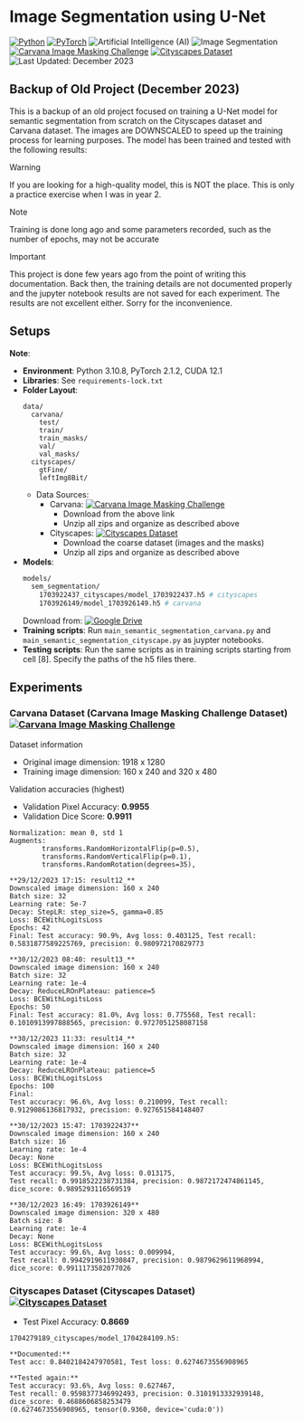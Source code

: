 # Image Segmentation using U-Net
[![Python](https://img.shields.io/badge/Python-3776AB.svg?logo=python&logoColor=white)](https://www.python.org/) 
[![PyTorch](https://img.shields.io/badge/PyTorch-EE4C2C.svg?logo=pytorch&logoColor=white)](https://pytorch.org/) 
![Artificial Intelligence (AI)](https://img.shields.io/badge/Artificial%20Intelligence%20(AI)-orange.svg?logo=ai&logoColor=white)
![Image Segmentation](https://img.shields.io/badge/Image%20Segmentation-red.svg?logo=segmentation&logoColor=white)
[![Carvana Image Masking Challenge](https://img.shields.io/badge/Kaggle-Carvana%20Image%20Masking%20Challenge-blue.svg?logo=kaggle&logoColor=white)](https://www.kaggle.com/competitions/carvana-image-masking-challenge)
[![Cityscapes Dataset](https://img.shields.io/badge/Dataset-Cityscapes%20Dataset-00BFFF.svg?logo=data:image/png;base64,iVBORw0KGg&logoColor=white)](https://www.cityscapes-dataset.com/)
![Last Updated: December 2023](https://img.shields.io/badge/Last%20Updated-December%202023-green.svg)

## Backup of Old Project (December 2023)

This is a backup of an old project focused on training a U-Net model for semantic segmentation from scratch on the Cityscapes dataset and Carvana dataset. The images are DOWNSCALED to speed up the training process for learning purposes. The model has been trained and tested with the following results:

> [!WARNING]
> If you are looking for a high-quality model, this is NOT the place. This is only a practice exercise when I was in year 2.

> [!NOTE] 
> Training is done long ago and some parameters recorded, such as the number of epochs, may not be accurate

> [!IMPORTANT]
> This project is done few years ago from the point of writing this documentation. Back then, the training details are not documented properly and the jupyter notebook results are not saved for each experiment. The results are not excellent either. Sorry for the inconvenience.

## Setups
**Note**: 
- **Environment**: Python 3.10.8, PyTorch 2.1.2, CUDA 12.1
- **Libraries**: See `requirements-lock.txt`
- **Folder Layout**: 
  ```
  data/
    carvana/
      test/
      train/
      train_masks/
      val/
      val_masks/
    cityscapes/
      gtFine/
      leftImg8Bit/
  ```
  - Data Sources: 
    - Carvana: [![Carvana Image Masking Challenge](https://img.shields.io/badge/Kaggle-Carvana%20Image%20Masking%20Challenge-blue.svg?logo=kaggle&logoColor=white)](https://www.kaggle.com/competitions/carvana-image-masking-challenge)
      - Download from the above link
      - Unzip all zips and organize as described above
    - Cityscapes: [![Cityscapes Dataset](https://img.shields.io/badge/Dataset-Cityscapes%20Dataset-00BFFF.svg?logo=data:image/png;base64,iVBORw0KGg&logoColor=white)](https://www.cityscapes-dataset.com/)
      - Download the coarse dataset (images and the masks)
      - Unzip all zips and organize as described above
- **Models**: 
  ```bash
  models/
    sem_segmentation/
      1703922437_cityscapes/model_1703922437.h5 # cityscapes
      1703926149/model_1703926149.h5 # carvana
  ```
  Download from: [![Google Drive](https://img.shields.io/badge/Google%20Drive-Models-orange.svg?logo=googledrive&logoColor=white)](https://drive.google.com/drive/folders/1Mgb_YWV__zsQGNryXGvlOa2EaH49WERe)
- **Training scripts**: Run `main_semantic_segmentation_carvana.py` and `main_semantic_segmentation_cityscape.py` as juypter notebooks.
- **Testing scripts**: Run the same scripts as in training scripts starting from cell [8]. Specify the paths of the h5 files there. 

## Experiments
### Carvana Dataset (Carvana Image Masking Challenge Dataset) [![Carvana Image Masking Challenge](https://img.shields.io/badge/Kaggle-Carvana%20Image%20Masking%20Challenge-blue.svg?logo=kaggle&logoColor=white)](https://www.kaggle.com/competitions/carvana-image-masking-challenge)

Dataset information
* Original image dimension: 1918 x 1280
* Training image dimension: 160 x 240 and 320 x 480

Validation accuracies (highest)
* Validation Pixel Accuracy: **0.9955**
* Validation Dice Score: **0.9911**

```
Normalization: mean 0, std 1
Augments:
        transforms.RandomHorizontalFlip(p=0.5),
        transforms.RandomVerticalFlip(p=0.1),
        transforms.RandomRotation(degrees=35),

**29/12/2023 17:15: result12_**
Downscaled image dimension: 160 x 240
Batch size: 32
Learning rate: 5e-7
Decay: StepLR: step_size=5, gamma=0.85
Loss: BCEWithLogitsLoss
Epochs: 42
Final: Test accuracy: 90.9%, Avg loss: 0.403125, Test recall: 0.5831877589225769, precision: 0.980972170829773

**30/12/2023 08:40: result13_**
Downscaled image dimension: 160 x 240
Batch size: 32
Learning rate: 1e-4
Decay: ReduceLROnPlateau: patience=5
Loss: BCEWithLogitsLoss
Epochs: 50
Final: Test accuracy: 81.0%, Avg loss: 0.775568, Test recall: 0.1010913997888565, precision: 0.9727051258087158

**30/12/2023 11:33: result14_**
Downscaled image dimension: 160 x 240
Batch size: 32
Learning rate: 1e-4
Decay: ReduceLROnPlateau: patience=5
Loss: BCEWithLogitsLoss
Epochs: 100
Final:
Test accuracy: 96.6%, Avg loss: 0.210099, Test recall: 0.9129086136817932, precision: 0.927651584148407

**30/12/2023 15:47: 1703922437**
Downscaled image dimension: 160 x 240
Batch size: 16
Learning rate: 1e-4
Decay: None
Loss: BCEWithLogitsLoss
Test accuracy: 99.5%, Avg loss: 0.013175, 
Test recall: 0.9918522238731384, precision: 0.9872172474861145, dice_score: 0.9895293116569519

**30/12/2023 16:49: 1703926149**
Downscaled image dimension: 320 x 480
Batch size: 8
Learning rate: 1e-4
Decay: None
Loss: BCEWithLogitsLoss
Test accuracy: 99.6%, Avg loss: 0.009994, 
Test recall: 0.9942919611930847, precision: 0.9879629611968994, dice_score: 0.9911173582077026
```

### Cityscapes Dataset (Cityscapes Dataset) [![Cityscapes Dataset](https://img.shields.io/badge/Dataset-Cityscapes%20Dataset-00BFFF.svg?logo=data:image/png;base64,iVBORw0KGg&logoColor=white)](https://www.cityscapes-dataset.com/)

* Test Pixel Accuracy: **0.8669**
```
1704279189_cityscapes/model_1704284109.h5: 

**Documented:** 
Test acc: 0.8402184247970581, Test loss: 0.6274673556908965

**Tested again:**
Test accuracy: 93.6%, Avg loss: 0.627467, 
Test recall: 0.9598377346992493, precision: 0.3101913332939148, dice_score: 0.4688606858253479
(0.6274673556908965, tensor(0.9360, device='cuda:0'))
```